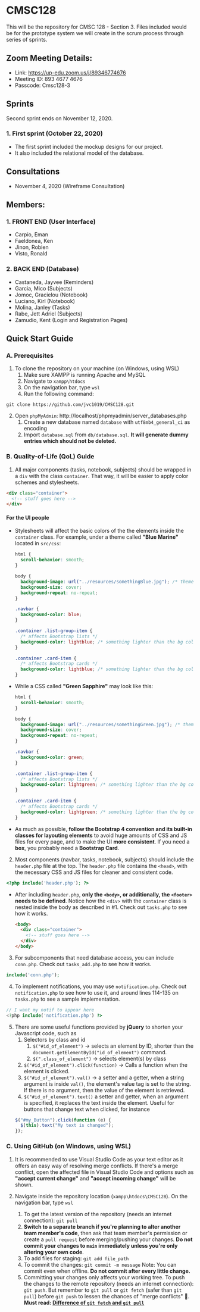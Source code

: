 # CMSC128

This will be the repository for CMSC 128 - Section 3. Files included would be for the prototype system we will create in the scrum process through series of sprints.

## Zoom Meeting Details:

- Link: https://up-edu.zoom.us/j/89346774676
- Meeting ID: 893 4677 4676
- Passcode: Cmsc128-3

## Sprints
Second sprint ends on November 12, 2020.
### 1. First sprint (October 22, 2020)

- The first sprint included the mockup designs for our project.
- It also included the relational model of the database.

## Consultations

- November 4, 2020 (Wireframe Consultation)

## Members:

### 1. FRONT END (User Interface)

- Carpio, Eman
- Faeldonea, Ken
- Jinon, Robien
- Visto, Ronald

### 2. BACK END (Database)

- Castaneda, Jayvee (Reminders)
- Garcia, Mico (Subjects)
- Jomoc, Gracielou (Notebook)
- Luciano, Kirl (Notebook)
- Molina, Janley (Tasks)
- Rabe, Jett Adriel (Subjects)
- Zamudio, Kent (Login and Registration Pages)

## Quick Start Guide

### A. Prerequisites

1. To clone the repository on your machine (on Windows, using WSL)
   1. Make sure XAMPP is running Apache and MySQL
   2. Navigate to `xampp\htdocs`
   3. On the navigation bar, type `wsl`
   4. Run the following command:

```
git clone https://github.com/jvc1019/CMSC128.git
```

2. Open `phpMyAdmin`: http://localhost/phpmyadmin/server_databases.php
   1. Create a new database named `database` with `utf8mb4_general_ci` as encoding
   2. Import `database.sql` from `db/database.sql`. **It will generate dummy entries which should not be deleted.**

### B. Quality-of-Life (QoL) Guide

1. All major components (tasks, notebook, subjects) should be wrapped in a `div` with the class `container`. That way, it will be easier to apply color schemes and stylesheets.

```html
<div class="container">
  <!-- stuff goes here -->
</div>
```

#### For the UI people

- Stylesheets will affect the basic colors of the the elements inside the `container` class. For example, under a theme called **"Blue Marine"** located in `src/css`:

  ```css
  html {
    scroll-behavior: smooth;
  }

  body {
    background-image: url("../resources/somethingBlue.jpg"); /* theme image also applies to the tasks, subjects, and notes" */
    background-size: cover;
    background-repeat: no-repeat;
  }

  .navbar {
    background-color: blue;
  }

  .container .list-group-item {
    /* affects Bootstrap lists */
    background-color: lightblue; /* something lighter than the bg color of the navbar*/
  }

  .container .card-item {
    /* affects Bootstrap cards */
    background-color: lightblue; /* something lighter than the bg color of the navbar*/
  }
  ```

- While a CSS called **"Green Sapphire"** may look like this:

  ```css
  html {
    scroll-behavior: smooth;
  }

  body {
    background-image: url("../resources/somethingGreen.jpg"); /* theme image also applies to the tasks, subjects, and notes" */
    background-size: cover;
    background-repeat: no-repeat;
  }

  .navbar {
    background-color: green;
  }

  .container .list-group-item {
    /* affects Bootstrap lists */
    background-color: lightgreen; /* something lighter than the bg color of the navbar */
  }

  .container .card-item {
    /* affects Bootstrap cards */
    background-color: lightgreen; /* something lighter than the bg color of the navbar*/
  }
  ```

- As much as possible, **follow the Bootstrap 4 convention and its built-in classes for layouting elements** to avoid huge amounts of CSS and JS files for every page, and to make the UI **more consistent**. If you need a **box**, you probably need a **Bootstrap Card**.

2. Most components (navbar, tasks, notebook, subjects) should include the `header.php` file at the top. The `header.php` file contains the `<head>`, with the necessary CSS and JS files for cleaner and consistent code.

```php
<?php include('header.php'); ?>
```

- After including `header.php`, **only the `<body>`, or additionally, the `<footer>` needs to be defined**. Notice how the `<div>` with the `container` class is nested inside the body as described in #1. Check out `tasks.php` to see how it works.

  ```html
  <body>
    <div class="container">
      <!-- stuff goes here -->
    </div>
  </body>
  ```

3. For subcomponents that need database access, you can include `conn.php`. Check out `tasks_add.php` to see how it works.

```php
include('conn.php');
```

4. To implement notifications, you may use `notification.php`. Check out `notification.php` to see how to use it, and around lines 114-135 on `tasks.php` to see a sample implementation.

```php
// I want my notif to appear here
<?php include('notification.php') ?>
```

5. There are some useful functions provided by **jQuery** to shorten your Javascript code, such as
   1. Selectors by class and id
      1. `$("#id_of_element")` -> selects an element by ID, shorter than the `document.getElementById("id_of_element")` command.
      2. `$(".class_of_element")` -> selects element(s) by class
   2. `$("#id_of_element").click(function)` -> Calls a function when the element is clicked.
   3. `$("#id_of_element").val()` -> a setter and a getter, when a string argument is inside `val()`, the element's value tag is set to the string. If there is no argument, then the value of the element is retrieved.
   4. `$("#id_of_element").text()` a setter and getter, when an argument is specified, it replaces the text inside the element. Useful for buttons that change text when clicked, for instance
   ```javascript
   $("#my_Button").click(function (e) {
     $(this).text("My text is changed");
   });
   ```

### C. Using GitHub (on Windows, using WSL)

1.  It is recommended to use Visual Studio Code as your text editor as it offers an easy way of resolving merge conflicts. If there's a merge conflict, open the affected file in Visual Studio Code and options such as **"accept current change"** and **"accept incoming change"** will be shown.

2.  Navigate inside the repository location (`xampp\htdocs\CMSC128`). On the navigation bar, type `wsl`
    1. To get the latest version of the repository (needs an internet connection): `git pull`
    2. **Switch to a separate branch if you're planning to alter another team member's code**, then ask that team member's permission or create a `pull request` before merging/pushing your changes. **Do not commit your changes to `main` immediately unless you're only altering your own code**.
    3. To add files for staging: `git add file_path`
    4. To commit the changes: `git commit -m message` Note: You can commit even when offline. **Do not commit after every little change.**
    5. Committing your changes only affects your working tree. To push the changes to the remote repository (needs an internet connection): `git push`. But remember to `git pull` or `git fetch` (safer than `git pull`) before `git push` to lessen the chances of "merge conflicts" 🙈. **Must read: [Difference of `git fetch` and `git pull`](https://www.git-tower.com/learn/git/faq/difference-between-git-fetch-git-pull/)**
